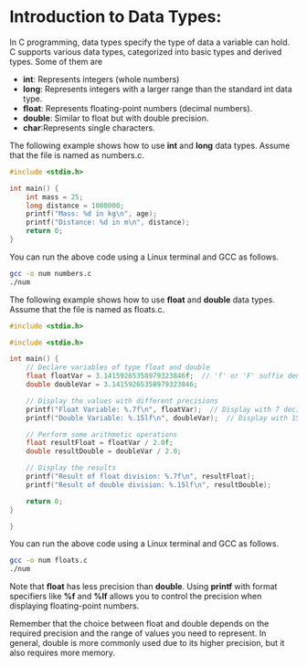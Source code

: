 # Introduction to Data Types:

In C programming, data types specify the type of data a variable can hold. C supports various data types, categorized into basic types and derived types. Some of them are 
- **int**: Represents integers (whole numbers)
- **long**: Represents integers with a larger range than the standard int data type.
- **float**: Represents floating-point numbers (decimal numbers).
- **double**: Similar to float but with double precision.
- **char**:Represents single characters.

The following example shows how to use **int** and **long** data types. Assume that the file is named as numbers.c. 
```C
#include <stdio.h>

int main() {
    int mass = 25;
    long distance = 1000000;
    printf("Mass: %d in kg\n", age);
    printf("Distance: %d in m\n", distance);
    return 0;
}
```
 You can run the above code using a Linux terminal and GCC as follows.
```bash
gcc -o num numbers.c
./num
```

The following example shows how to use **float** and **double** data types. Assume that the file is named as floats.c. 
```C
#include <stdio.h>

#include <stdio.h>

int main() {
    // Declare variables of type float and double
    float floatVar = 3.14159265358979323846f;  // 'f' or 'F' suffix denotes a float constant
    double doubleVar = 3.14159265358979323846;

    // Display the values with different precisions
    printf("Float Variable: %.7f\n", floatVar);  // Display with 7 decimal places
    printf("Double Variable: %.15lf\n", doubleVar);  // Display with 15 decimal places

    // Perform some arithmetic operations
    float resultFloat = floatVar / 2.0f;
    double resultDouble = doubleVar / 2.0;

    // Display the results
    printf("Result of float division: %.7f\n", resultFloat);
    printf("Result of double division: %.15lf\n", resultDouble);

    return 0;
}

}

```
 You can run the above code using a Linux terminal and GCC as follows.
```bash
gcc -o num floats.c
./num
```

Note that **float** has less precision than **double**. Using **printf** with format specifiers like **%f** and **%lf** allows you to control the precision when displaying floating-point numbers.

Remember that the choice between float and double depends on the required precision and the range of values you need to represent. In general, double is more commonly used due to its higher precision, but it also requires more memory.
